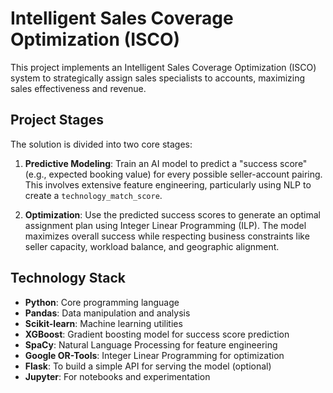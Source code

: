 # Intelligent Sales Coverage Optimization (ISCO)

This project implements an Intelligent Sales Coverage Optimization (ISCO) system to strategically assign sales specialists to accounts, maximizing sales effectiveness and revenue.

## Project Stages

The solution is divided into two core stages:

1.  **Predictive Modeling**: Train an AI model to predict a "success score" (e.g., expected booking value) for every possible seller-account pairing. This involves extensive feature engineering, particularly using NLP to create a `technology_match_score`.

2.  **Optimization**: Use the predicted success scores to generate an optimal assignment plan using Integer Linear Programming (ILP). The model maximizes overall success while respecting business constraints like seller capacity, workload balance, and geographic alignment.

## Technology Stack

-   **Python**: Core programming language
-   **Pandas**: Data manipulation and analysis
-   **Scikit-learn**: Machine learning utilities
-   **XGBoost**: Gradient boosting model for success score prediction
-   **SpaCy**: Natural Language Processing for feature engineering
-   **Google OR-Tools**: Integer Linear Programming for optimization
-   **Flask**: To build a simple API for serving the model (optional)
-   **Jupyter**: For notebooks and experimentation

